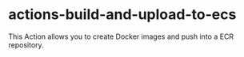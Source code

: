 # actions-build-and-upload-to-ecs
This Action allows you to create Docker images and push into a ECR repository.
